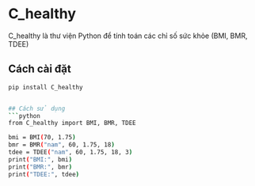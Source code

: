 # C_healthy

C_healthy là thư viện Python để tính toán các chỉ số sức khỏe (BMI, BMR, TDEE) 

## Cách cài đặt
```bash
pip install C_healthy


## Cách sử dụng
```python
from C_healthy import BMI, BMR, TDEE

bmi = BMI(70, 1.75)
bmr = BMR("nam", 60, 1.75, 18)
tdee = TDEE("nam", 60, 1.75, 18, 3)
print("BMI:", bmi)
print("BMR:", bmr)
print("TDEE:", tdee)
